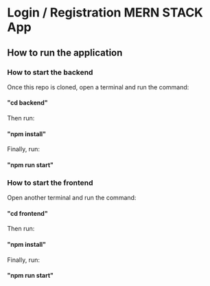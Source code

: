 # Login / Registration MERN STACK App

## How to run the application

### How to start the backend

Once this repo is cloned, open a terminal and run the command:

#### "cd backend"

Then run:

#### "npm install"

Finally, run:

#### "npm run start"

### How to start the frontend

Open another terminal and run the command:

#### "cd frontend"

Then run:

#### "npm install"

Finally, run:

#### "npm run start"